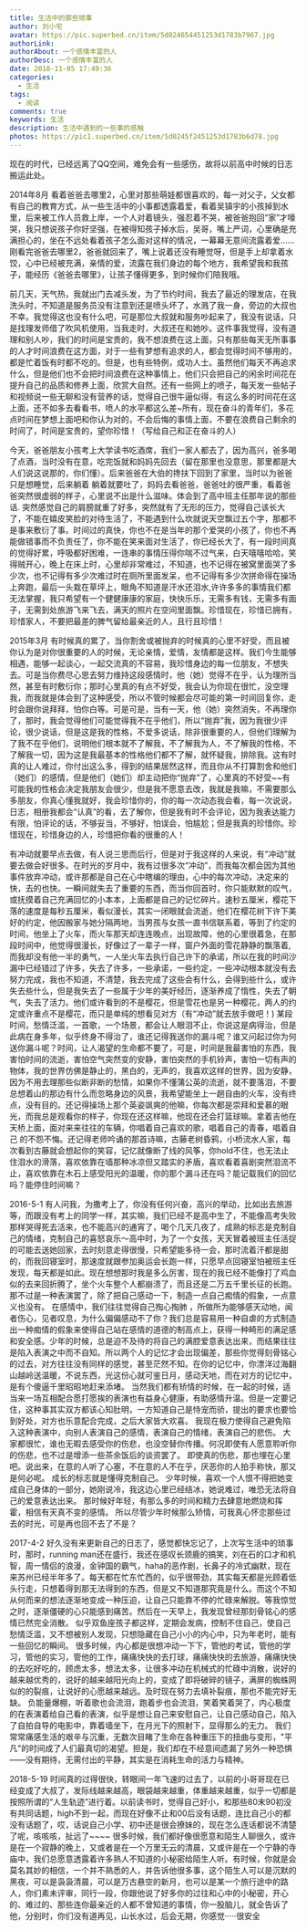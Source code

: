 ```yaml
---
title: 生活中的那些琐事
author: 刘小宅
avatar: https://pic.superbed.cn/item/5d024654451253d1783b7967.jpg
authorLink: 
authorAbout: 一个感情丰富的人
authorDesc: 一个感情丰富的人
date: 2018-11-05 17:49:36
categories:
  - 生活
tags:
  - 阅读
comments: true
keywords: 生活
description: 生活中遇到的一些事的感触
photos: https://pic1.superbed.cn/item/5d0245f2451253d1783b6d78.jpg
---
```


现在的时代，已经远离了QQ空间，难免会有一些感伤，故将以前高中时候的日志搬运此处。
<!--more-->

2014年8月
看着爸爸去哪里2，心里对那些萌娃都很喜欢的，每一对父子，父女都有自己的教育方式，从一些生活中的小事都透露着爱，看着吴镇宇的小孩掉到水里，后来被工作人员救上岸，一个人对着镜头，强忍着不哭，被爸爸抱回“家”才嚎哭，我只想说孩子你好坚强，在被得知孩子掉水后，吴哥，嘴上严词，心里确是充满担心的，坐在不远处看着孩子怎么面对这样的情况，一幕幕无意间流露着爱……
刚看完爸爸去哪里2，爸爸就回来了，嘴上说着还没有睡觉呀，但是手上却拿着水饺，心中已经被充满，亲情的爱，流露在我们身边的每个地方，我希望我和我孩子，能经历《爸爸去哪里》，让孩子懂得更多，到时候你们陪我哦。


前几天，天气热，我就出门去减头发，为了节约时间，我去了最近的理发店，在我洗头时，不知道是服务员没有注意到还是喷头坏了，水溅了我一身，旁边的大叔也不幸。我觉得这也没有什么吧，可是那位大叔就和服务吵起来了，我没有说话，只是找理发师借了吹风机使用，当我走时，大叔还在和她吵。这件事我觉得，没有道理和别人吵，我们的时间是宝贵的，我不想浪费在这上面，只有那些每天无所事事的人才时间浪费在这方面，对于一些有梦想有追求的人，都会觉得时间不够用的，都是忙着饭有时都不吃的。但是，也有些特例，成功人士。虽然他们每天不再追求什么，但是他们也不会把时间浪费在这种事情上，他们只会把自己的闲余时间花在提升自己的品质和修养上面，欣赏大自然。还有一些网上的喷子，每天发一些帖子和视频说一些无聊和没有营养的话，觉得自己很牛逼似得，有这么多的时间花在这上面，还不如多去看看书，喷人的水平都这么差~所有，现在奋斗的青年们，多花点时间在梦想上面吧和你认为对的，不会后悔的事情上面，不要在浪费自己剩余的时间了，时间是宝贵的，望你珍惜！（写给自己和正在奋斗的人）


今天，爸爸朋友小孩考上大学读书吃酒席，我们一家人都去了，因为高兴，爸多喝了点酒，当时没有在意，吃完饭就和妈妈先回去（留在那里也没意思，那里都是大人们说这说那的，你们懂）。后来爸爸在大伯的搀扶下回到了家里，当时以为爸爸只是想睡觉，后来躺着 躺着就要吐了，妈妈去看爸爸，爸爸吐的很严重，看着爸爸突然很虚弱的样子，心里说不出是什么滋味。体会到了高中班主任那年说的那些话.
突然感觉自己的肩膀就重了好多，突然就有了无形的压力，觉得自己该长大了，不能在嬉皮笑脸的对待生活了，不能遇到什么坎就说天空飘过五个字，那都不是事来敷衍了事。时间过的真快，你也不在是当年的那个爱哭的小孩了，你也不再能做错事而不负责任了，你不能在笑来面对生活了，你已经长大了，有一段时间真的觉得好累，呼吸都好困难，一连串的事情压得你喘不过气来，白天嘻嘻哈哈，笑得贼开心，晚上在床上时，心里却非常难过，不知道，也不记得在被窝里面哭了多少次，也不记得有多少次难过时在厕所里面发呆，也不记得有多少次拼命得在操场上奔跑，最后一头栽在草坪上，眼角不知道是汗水还泪水,许许多多的事情我们都无法掌握，我只希望有一个健健康康的家庭，快快乐乐，无需多有钱，无需多有面子，无需到处旅游飞来飞去，满天的照片在空间里面飘。珍惜现在，珍惜已拥有，珍惜家人，不要把最差的脾气留给最亲近的人，且行且珍惜！ 

2015年3月
有时候真的累了，当你割舍或被抛弃的时候真的心里不好受，而且被你认为是对你很重要的人的时候，无论亲情，爱情，友情都是这样。我们今生能够相遇，能够一起谈心，一起交流真的不容易，我珍惜身边的每一位朋友，不想失去。可是当你费尽心思去努力维持这段感情时，他（她）觉得不在乎，认为理所当然，甚至有时敷衍你；那时心里真的有点不好受，我会认为你现在很忙，没空理我，而我就是体会到了这种感受，所以不管时候都会尽可能的第一时间回复你，走时会跟你说拜拜，怕你白等。可是可是，当有一天，他（她）突然消失，不再理你了，那时，我会觉得他们可能觉得我不在乎他们，所以“抛弃”我，因为我很少评论，很少说话，但是这是我的性格，不爱多说话，除非很重要的人，但他们理解为了我不在乎他们，说明他们根本就不了解我，不了解我为人，不了解我的性格，不了解我一切，因为这是我最基本的性格他们都不了解，就怀疑我，排除我。这有时真的让人难过，你付出这么多，得到的结果居然这样，而且你从不打算割舍和他们（她们）的感情，但是他们（她们）却主动把你“抛弃”了，心里真的不好受~~有可能我的性格会决定我朋友会很少，但是我不愿意去改，我就是我嘛，不需要那么多朋友，你真心懂我就好，我会珍惜你的，你的每一次动态我会看，每一次说说，日志，相册我都会“认真”的看，去了解你，但是我有时不会评论，因为我表达能力有限，怕评论的话，不够妥当，不够好，怕误会，怕尴尬；但是我真的珍惜你。珍惜现在，珍惜身边的人，珍惜把你看的很重的人！

有冲动就要早点去做，有人说三思而后行，但是对于我这样的人来说，有“冲动”就要去做会好很多。在时光的岁月中，我有过很多次“冲动”，而我每次都会因为其他事件放弃冲动，或许那都是自己在心中瞎编的理由，心中的每次冲动，决定来的快，去的也快。一瞬间就失去了重要的东西，而当你回首时，你只能默默的叹气，或抚摸着自己充满回忆的小本本，上面都是自己的记忆碎片。速秒五厘米，樱花下落的速度是每秒五厘米，看似漫长，其实一闭眼就会流逝，他们在樱花树下许下美好的约定，他因搬家与她分隔两地，当男孩与女孩一直书信联系着，等到了约定的时间，他坐上了火车，而火车那天却连连晚点，出现故障，他的心里很着急，在那段时间中，他觉得很漫长，好像过了一辈子一样，窗户外面的雪花静静的飘落着,而我却没有他一半的勇气，一人坐火车去执行自己许下的承诺，所以在我的时间沙漏中已经错过了许多，失去了许多，一些承诺，一些约定，一些冲动根本就没有去努力完成，我也不知道，不清楚，我去完成了这些会有什么，会得到些什么，或许失去些什么，但是我失去了一些属于少年的美好经历，逐渐养成了惰性，失去了朝气，失去了活力。他们或许看到的不是樱花，但是雪花也是另一种樱花，两人的约定或许重点不是樱花，而只是单纯的想看见对方（有“冲动”就去放手做吧！)
某段时间，愁情泛滥，一首歌，一个场景，都会让人眼泪不止，你说这是病得治，但是此病在身多年，似乎终身不得治了，谁还记得我送你的漏斗呢？谁又问起过你为何送你漏斗呢？时间，让人渴望的生命都不要了，可是，时间是我最害怕的东西，我害怕时间的流逝，害怕空气突然变的安静，害怕突然的手机铃声，害怕一切有声的物体，我的世界仿佛是静止的，黑白的，无声的，我喜欢这样的世界，因为安静，因为不用去理那些似断非断的愁情，如果你不懂蒲公英的流逝，就不要落泪，不要总想着山的那边有什么而忽略身边的风景，我希望能坐上一趟自由的火车，没有终点，没有目的。还记得操场上那个英姿飒爽的他嘛，你每次都是崇拜和爱慕的眼光，而我总是观看你的样子，你现在还这样嘛，他现在还会打篮球嘛。拿着吉他在天桥上面，面对来来往往的车辆，你唱着自己喜欢的歌，唱着自己的青春，唱着自己 的不怨不悔。还记得老师吟诵的那首诗嘛，古藤老树昏鸦，小桥流水人家，每次看到古藤就会想起你的笑容，记忆就像断了线的风筝，你hold不住，也无法止住泪水的滑落，喜欢依靠在墙那种冰凉但又踏实的矛盾，喜欢看着喜剧突然泪流不止，喜欢依靠在木石上感受阳光的温暖，你的那个漏斗还在吗？能记载我们的回忆吗？能停住时间嘛？


2016-5-1
有人问我，为撒考上了，你没有任何兴奋，高兴的举动，比如出去旅游等，而跟没有考上的同学一样，其实嘛，我们已经不是高中生了，不能像高考失败那样哭得死去活来，也不能高兴的通宵了，喝个几天几夜了，成熟的标志是克制自己的情绪，克制自己的喜怒哀乐～高中时，为了一个女孩，天天冒着被班主任活捉的可能去送她回家，去时刻意走得很慢，只希望能多待一会，那时流着汗都是甜的，而我回寝室时，那速度就跟参加奥运会长跑一样，只愿早点回寝室怕被班主任发现，每天都是如此。现在想想那时我是多么厉害，现在的我已经不能像打了鸡血似的去来回折腾了，坐个火车整个人都崩溃了，而且还是二万五千里长征的长跑。那不过是一种表演罢了，除了把自己感动一下，制造一点自己痴情的假象，一点意义也没有。
在感情中，我们往往觉得自己掏心掏肺 ，所做所为能够感天动地，闻者伤心，见者叹息，为什么偏偏感动不了你？我们总是容易用一种自虐的方式制造出一种痴情的假象来使得自己站在感情的道德的制高点上，获得一种畸形的满足感和安全感。少年的时候，总是迫不及待的将自己的满腔爱意表达出来，而结果往往是陷入表演之中而不自知。所以两个人的记忆才会出现偏差，那些你觉得刻骨铭心的过去，对方往往没有同样的感觉，甚至茫然不知。在你的记忆中，你漂洋过海翻山越岭送温暖，不说东西，光这份心就可鉴日月，感动天地，而在对方的记忆中，是有个傻逼千里昭昭地赶来添堵。
当然我们都有矫情的时候，在一起的时候，适当来一场互相配合愿打愿挨的表演也有益身心健康，有助感情升温。但是一定要记住，这种事其实双方都该心知肚明，一方知道自己是恃宠而骄，提出的要求也要恰到好处，对方也乐意配合完成，之后大家皆大欢喜。
我现在极力使得自己避免陷入这种表演中，向别人表演自己的感情，表演自己的情绪，表演自己的悲伤。
大家都很忙，谁也无暇去感受你的伤悲，也没空替你传播。何况即使有人愿意聆听你的伤悲，也不过是增添一些茶余饭后的谈资罢了。
即使真的伤悲，那也埋在心里吧。说出来，在意的人听了心塞，不在意的人不在乎，厌恶你的人拍手称快，那又是何必呢。
成长的标志就是懂得克制自己。
少年时候，喜欢一个人恨不得把她变成自己身体的一部分，她刚说冷，我这边心里已经结冰，她说难过，唯恐无法将自己的爱意表达出来。
那时候好年轻，有那么多的时间和精力去肆意地燃烧和挥霍，相信有天真不变的感情。
所以尽管少年时候那么矫情，可我真心怀恋那些过去的时光，可是再也回不去了不是？
       
2017-4-2 
好久没有来更新自己的日志了，感觉都快忘记了，上次写生活中的琐事时，那时，running man还在盛行，我还在感叹长颈鹿的搞笑，刘在石的口才和机智，周一情侣的浪漫，金钟国的霸气，haha的恶作剧，长鼻子的冷式幽默，现在来苏州已经半年多了。每天都在忙东忙西的，似乎很带劲，其实每天都是光顾着低头行走，只想着得到那无法得到的东西，但是又不知道那究竟是什么。而这个不知从何而来的想法逐渐地变成一种压迫，让自己只能靠不停的忙碌来解脱。等我惊觉之时，逐渐僵硬的心只能感到痛苦。然后在一天早上，我发现曾经那刻骨铭心的感情已然完全消散。
似乎双鱼座孩子都这样，定期会发病，控制不住自己，使自己愁情泛滥，又不想被别人发现，只想隐藏在自己小小的内心中，只为年老时，能有一些回忆的瞬间。
很多时候，内心都是很想冲动一下下，管他的考试，管他的学习，管他的实习，管他的工作，痛痛快快的去打球，痛痛快快的去旅游，痛痛快快的去吃好吃的，顾虑太多，想法太多，让很多冲动在机械式的忙碌中消散，说好的越来越优秀的，说好的越来越阳光向上的，变成了即将破碎的镜子，满屏的蜘蛛网似的的裂痕，让说好的心愿越来越远。及时现在努力去填补裂痕，那也不能完好无缺。 
负能量爆棚，听着歌也会流泪，跑着步也会流泪，笑着笑着哭了，内心极度的在表演着给自己看的表演，似乎是想让自己来安慰自己，让自己感动自己，陷入了自拍自导的电影中，靠着墙坐下，在月光下的照射下，显得那么的无力。
我们常常痛感生活的艰辛与沉重，无数次目睹了生命在各种重压下的扭曲与变形，"平凡"的时间成了人们最真切的渴望。担是，我们却在不经意间遗漏了另外一种恐惧——没有期待，无需付出的平静，其实是在消耗生命的活力与精神。

2018-5-19
时间真的过得很快，转眼间一年飞速的过去了，以前的小哥哥现在已经变成了大叔了，发际线越来越高，眼袋越来越重，体重越来越重，似乎一切都是按照所谓的“人生轨迹”进行着。以前读书时，觉得自己好小，和那些80末90初没有共同话题，high不到一起，而现在好像不止和00后没有话题，连比自己小的都没有话题了，哎，话说自己小学、初中还是很会撩妹的，现在怎么连话都说不清楚了呢，咳咳咳，扯远了~~~~
很多时候，我们都好像很愿意和陌生人聊很久，或许是在一个寂静的晚上，又或者是在一个万里无云的清晨，又或许是在一个宁静的寺庙中，我们总愿意透露着许多熟人不知道的小秘密给陌生人听。有时候，你就是会莫名其妙的相信，一个并不熟悉的人，并告诉他很多事，这个陌生人可以是沉默的黑夜，可以是袅袅清晨，可以是万古悬空的新月，也可以是某一个旅行途中的路人，你们素未评审，同行一段，你跟他说了好多你的过往和心中的小秘密，开心的、难过的、那些连你最亲近的人都不曾知道的事情，你一股脑儿，就全告诉了他，分别时，你们没有道再见，山长水过，后会无期，你感觉·····很安全